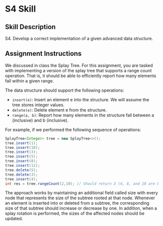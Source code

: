 # S4 Skill

## Skill Description

S4. Develop a correct implementation of a given advanced data structure.

## Assignment Instructions

We discussed in class the Splay Tree. For this assignment, you are tasked with implementing a version of the splay tree that supports a range count operation. That is, it should be able to efficiently report how many elements fall within a given range.

The data structure should support the following operations:
- `insert(e)`: Insert an element e into the structure. We will assume the tree stores integer values.
- `delete(e)`: Delete element e from the structure.
- `range(a, b)`: Report how many elements in the structure fall between a (inclusive) and b (inclusive).

For example, if we performed the following sequence of operations:

```java
SplayTree<Integer> tree = new SplayTree<>();
tree.insert(1);
tree.insert(10);
tree.insert(3);
tree.insert(5);
tree.insert(8);
tree.insert(12);
tree.delete(5);
tree.delete(3);
tree.insert(4);
int res = tree.rangeCount(2,10); // Should return 3 (4, 8, and 10 are between 2 and 10)
```

The approach works by maintaining an additional field called size with every node that represents the size of the subtree rooted at that node. Whenever an element is inserted into or deleted from a subtree, the corresponding size of that subtree should increase or decrease by one. In addition, when a splay rotation is performed, the sizes of the affected nodes should be updated.